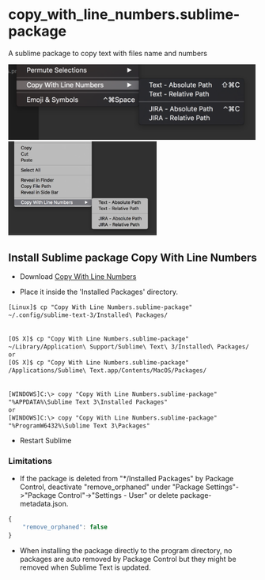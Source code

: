 # copy_with_line_numbers.sublime-package
A sublime package to copy text with files name and numbers

<img src="CopyWithLineNumbersEditMenu.png" width="500">
<img src="CopyWithLineNumbersContextMenu.png" width="300">

## Install Sublime package Copy With Line Numbers

* Download [Copy With Line Numbers](https://github.com/freeella/copy_with_line_numbers.sublime-package/raw/master/Copy%20With%20Line%20Numbers.sublime-package)

* Place it inside the 'Installed Packages' directory.

````
[Linux]$ cp "Copy With Line Numbers.sublime-package" ~/.config/sublime-text-3/Installed\ Packages/


[OS X]$ cp "Copy With Line Numbers.sublime-package" ~/Library/Application\ Support/Sublime\ Text\ 3/Installed\ Packages/
or
[OS X]$ cp "Copy With Line Numbers.sublime-package" /Applications/Sublime\ Text.app/Contents/MacOS/Packages/


[WINDOWS]C:\> copy "Copy With Line Numbers.sublime-package" "%APPDATA%\Sublime Text 3\Installed Packages"
or
[WINDOWS]C:\> copy "Copy With Line Numbers.sublime-package" "%ProgramW6432%\Sublime Text 3\Packages"
````

* Restart Sublime

### Limitations

* If the package is deleted from "*/Installed Packages" by Package Control, deactivate "remove_orphaned" under 
"Package Settings"->"Package Control"->"Settings - User" or delete package-metadata.json.

```javascript
{
	"remove_orphaned": false
}
```

* When installing the package directly to the program directory, no packages are auto removed by Package Control but they might be removed when Sublime Text is updated.
